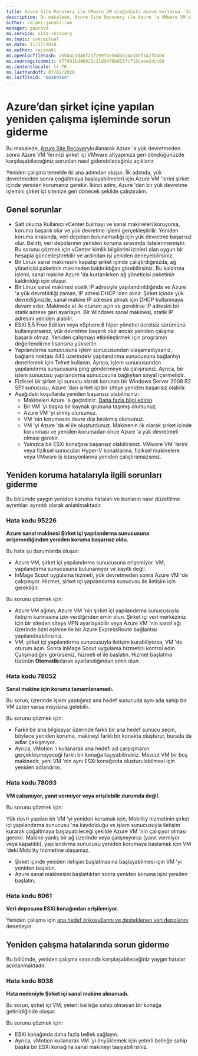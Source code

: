 ```yaml
---
title: Azure Site Recovery ile VMware VM olağanüstü durum kurtarma 'da yeniden çalışma sorunlarını giderme
description: Bu makalede, Azure Site Recovery ile Azure 'a VMware VM olağanüstü durum kurtarma sırasında yeniden çalışma ve yeniden koruma sorunlarını gidermeye yönelik yollar açıklanmaktadır.
author: rajani-janaki-ram
manager: gauravd
ms.service: site-recovery
ms.topic: conceptual
ms.date: 11/27/2018
ms.author: rajanaki
ms.openlocfilehash: a5b8ac3d46f21f299f3e56dab24a1b5f342fb4b6
ms.sourcegitcommit: 877491bd46921c11dd478bd25fc718ceee2dcc08
ms.contentlocale: tr-TR
ms.lasthandoff: 07/02/2020
ms.locfileid: "84309960"
---
```

# <a name="troubleshoot-failback-to-on-premises-from-azure"></a>Azure’dan şirket içine yapılan yeniden çalışma işleminde sorun giderme

Bu makalede, [Azure Site Recovery](site-recovery-overview.md)kullanarak Azure 'a yük devretmeden sonra Azure VM 'lerinizi şirket içi VMware altyapınıza geri döndüğünüzde karşılaşabileceğiniz sorunları nasıl giderebileceğiniz açıklanır.

Yeniden çalışma temelde iki ana adımdan oluşur. İlk adımda, yük devretmeden sonra çoğaltmaya başlayabilmeleri için Azure VM 'lerini şirket içinde yeniden korumanız gerekir. İkinci adım, Azure 'dan bir yük devretme işlemini şirket içi sitenize geri dönecek şekilde çalıştıralım.

## <a name="common-issues"></a>Genel sorunlar

- Salt okuma Kullanıcı vCenter bulmayı ve sanal makineleri koruyorsa, koruma başarılı olur ve yük devretme işlemi gerçekleştirilir. Yeniden koruma sırasında, veri depoları bulunamadığı için yük devretme başarısız olur. Belirti, veri depolarının yeniden koruma sırasında listelenmemiştir. Bu sorunu çözmek için vCenter kimlik bilgilerini izinleri olan uygun bir hesapla güncelleştirebilir ve ardından işi yeniden deneyebilirsiniz.
- Bir Linux sanal makinesini kapatıp şirket içinde çalıştırdığınızda, ağ yöneticisi paketinin makineden kaldırıldığını görebilirsiniz. Bu kaldırma işlemi, sanal makine Azure 'da kurtarılırken ağ yöneticisi paketinin kaldırıldığı için oluşur.
- Bir Linux sanal makinesi statik IP adresiyle yapılandırıldığında ve Azure 'a yük devretildiği zaman, IP adresi DHCP 'den alınır. Şirket içinde yük devrediğinizde, sanal makine IP adresini almak için DHCP kullanmaya devam eder. Makinede el ile oturum açın ve gerekirse IP adresini bir statik adrese geri ayarlayın. Bir Windows sanal makinesi, statik IP adresini yeniden alabilir.
- ESXi 5,5 Free Edition veya vSphere 6 hiper yönetici ücretsiz sürümünü kullanıyorsanız, yük devretme başarılı olur ancak yeniden çalışma başarılı olmaz. Yeniden çalışmayı etkinleştirmek için programın değerlendirme lisansına yükseltin.
- Yapılandırma sunucusuna işlem sunucusundan ulaşamadıysanız, bağlantı noktası 443 üzerindeki yapılandırma sunucusuna bağlantıyı denetlemek için Telnet kullanın. Ayrıca, işlem sunucusundan yapılandırma sunucusuna ping göndermeye da çalışırsınız. Ayrıca, bir işlem sunucusu yapılandırma sunucusuna bağlıyken sinyal içermelidir.
- Fiziksel bir şirket içi sunucu olarak korunan bir Windows Server 2008 R2 SP1 sunucusu, Azure 'dan şirket içi bir siteye yeniden başarısız olabilir.
- Aşağıdaki koşullarda yeniden başarısız olabilirsiniz:
    - Makineleri Azure 'a geçirdiniz. [Daha fazla bilgi edinin](migrate-overview.md#what-do-we-mean-by-migration).
    - Bir VM 'yi başka bir kaynak grubuna taşımış olursunuz.
    - Azure VM 'yi silmiş olursunuz.
    - VM 'nin korumasını devre dışı bırakmış olursunuz.
    - VM 'yi Azure 'da el ile oluşturdunuz. Makinenin ilk olarak şirket içinde korunması ve yeniden korumadan önce Azure 'a yük devretmeli olması gerekir.
    - Yalnızca bir ESXi konağına başarısız olabilirsiniz. VMware VM 'lerini veya fiziksel sunucuları Hyper-V konaklarına, fiziksel makinelere veya VMware iş istasyonlarına yeniden çalıştıramazsınız.


## <a name="troubleshoot-reprotection-errors"></a>Yeniden koruma hatalarıyla ilgili sorunları giderme

Bu bölümde yaygın yeniden koruma hataları ve bunların nasıl düzeltilme ayrıntıları ayrıntılı olarak anlatılmaktadır.

### <a name="error-code-95226"></a>Hata kodu 95226

**Azure sanal makinesi Şirket içi yapılandırma sunucusuna erişemediğinden yeniden koruma başarısız oldu.**

Bu hata şu durumlarda oluşur:

* Azure VM, şirket içi yapılandırma sunucusuna erişemiyor. VM, yapılandırma sunucusuna bulunamıyor ve kayıtlı değil.
* InMage Scout uygulama hizmeti, yük devretmeden sonra Azure VM 'de çalışmıyor. Hizmet, şirket içi yapılandırma sunucusu ile iletişim için gereklidir.

Bu sorunu çözmek için:

* Azure VM ağının, Azure VM 'nin şirket içi yapılandırma sunucusuyla iletişim kurmasına izin verdiğinden emin olun. Şirket içi veri merkeziniz için bir siteden siteye VPN ayarlayabilir veya Azure VM 'nin sanal ağı üzerinde özel eşleme ile bir Azure ExpressRoute bağlantısı yapılandırabilirsiniz.
* VM, şirket içi yapılandırma sunucusuyla iletişim kurabiliyorsa, VM 'de oturum açın. Sonra InMage Scout uygulama hizmetini kontrol edin. Çalışmadığını görürseniz, hizmeti el ile başlatın. Hizmet başlatma türünün **Otomatik**olarak ayarlandığından emin olun.

### <a name="error-code-78052"></a>Hata kodu 78052

**Sanal makine için koruma tamamlanamadı.**

Bu sorun, üzerinde işlem yaptığınız ana hedef sunucuda aynı ada sahip bir VM zaten varsa meydana gelebilir.

Bu sorunu çözmek için:

* Farklı bir ana bilgisayar üzerinde farklı bir ana hedef sunucu seçin, böylece yeniden koruma, makineyi farklı bir konakta oluşturur, burada da adlar çakışmıyor.
* Ayrıca, vMotion 'ı kullanarak ana hedefi ad çarpışmanın gerçekleşmeyeceği farklı bir konağa taşıyabilirsiniz. Mevcut VM bir boş makinedir, yeni VM 'nin aynı ESXi konağında oluşturulabilmesi için yeniden adlandırın.


### <a name="error-code-78093"></a>Hata kodu 78093

**VM çalışmıyor, yanıt vermiyor veya erişilebilir durumda değil.**

Bu sorunu çözmek için:

Yük devri yapılan bir VM 'yi yeniden korumak için, Mobility hizmetinin şirket içi yapılandırma sunucusu 'na kaydolduğu ve işlem sunucusuyla iletişim kurarak çoğaltmaya başlayabileceği şekilde Azure VM 'nin çalışıyor olması gerekir. Makine yanlış bir ağ üzerinde veya çalışmıyorsa (yanıt vermiyor veya kapatıldı), yapılandırma sunucusu yeniden korumaya başlamak için VM 'deki Mobility hizmetine ulaşamaz.

* Şirket içinde yeniden iletişim başlatmasına başlayabilmesi için VM 'yi yeniden başlatın.
* Azure sanal makinesini başlattıktan sonra yeniden koruma işini yeniden başlatın.

### <a name="error-code-8061"></a>Hata kodu 8061

**Veri deposuna ESXi konağından erişilemiyor.**

Yeniden çalışma için [ana hedef önkoşullarını ve desteklenen veri depolarını](vmware-azure-prepare-failback.md#deploy-a-separate-master-target-server) denetleyin.


## <a name="troubleshoot-failback-errors"></a>Yeniden çalışma hatalarında sorun giderme

Bu bölümde, yeniden çalışma sırasında karşılaşabileceğiniz yaygın hatalar açıklanmaktadır.

### <a name="error-code-8038"></a>Hata kodu 8038

**Hata nedeniyle Şirket içi sanal makine alınamadı.**

Bu sorun, şirket içi VM, yeterli belleğe sahip olmayan bir konağa getirildiğinde oluşur. 

Bu sorunu çözmek için:

* ESXi konağında daha fazla bellek sağlayın.
* Ayrıca, vMotion kullanarak VM 'yi önyüklemek için yeterli belleğe sahip başka bir ESXi konağına sanal makineyi taşıyabilirsiniz.
